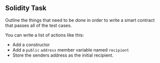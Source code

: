 ## Solidity Task

Outline the things that need to be done in order to write a smart contract that passes all of the test cases.

You can write a list of actions like this:

- Add a constructor
- Add a `public` `address` member variable named `recipient`
- Store the senders address as the initial recipient.

